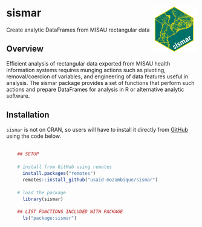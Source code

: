 # sismar <a href="https://usaid-mozambique.github.io/sismar/"><img src="man/figures/logo.png" align="right" height="120" alt="sismar website" /></a>

Create analytic DataFrames from MISAU rectangular data

## Overview

Efficient analysis of rectangular data exported from MISAU health information systems requires munging actions such as pivoting, removal/coercion of variables, and engineering of data features useful in analysis. The sismar package provides a set of functions that perform such actions and prepare DataFrames for analysis in R or alternative analytic software.


## Installation

`sismar` is not on CRAN, so users will have to install it directly from [GitHub](https://github.com/usaid-mozambique/) using the code below.

``` r

    ## SETUP

    # install from GitHub using remotes
      install.packages("remotes")
      remotes::install_github("usaid-mozambique/sismar")
    
    # load the package
      library(sismar)
      
    ## LIST FUNCTIONS INCLUDED WITH PACKAGE
      ls("package:sismar")
    
```
